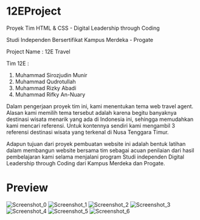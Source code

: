 # 12EProject

Proyek Tim HTML & CSS - Digital Leadership through Coding

Studi Independen Bersertifikat Kampus Merdeka - Progate

Project Name : 12E Travel

Tim 12E :

1. Muhammad Sirozjudin Munir
2. Muhammad Qudrotullah
3. Muhammad Rizky Abadi
4. Muhammad Rifky An-Nuary

Dalam pengerjaan proyek tim ini, kami menentukan tema web travel agent. Alasan kami memilih tema tersebut adalah karena begitu banyaknya destinasi wisata menarik yang ada di Indonesia ini, sehingga memudahkan kami mencari referensi. Untuk kontennya sendiri kami mengambil 3 referensi destinasi wisata yang terkenal di Nusa Tenggara Timur.

Adapun tujuan dari proyek pembuatan website ini adalah bentuk latihan dalam membangun website bersama tim sebagai acuan penilaian dari hasil pembelajaran kami selama menjalani program Studi independen Digital Leadership through Coding dari Kampus Merdeka dan Progate.

# Preview

![Screenshot_0](https://user-images.githubusercontent.com/87058053/137501624-b19d6cb2-42d9-4962-a16f-61ccbb3625bc.jpg)
![Screenshot_1](https://user-images.githubusercontent.com/87058053/137501707-00567a6f-26b8-4777-9d14-1fd38b992d78.jpg)
![Screenshot_2](https://user-images.githubusercontent.com/87058053/137501718-4526d30f-f784-42de-9f5e-871630f4d885.jpg)
![Screenshot_3](https://user-images.githubusercontent.com/87058053/137501731-a363d64d-ec3b-4be7-8a36-64079465957c.jpg)
![Screenshot_4](https://user-images.githubusercontent.com/87058053/137501741-00407a51-803a-4a6c-8563-354c77fde0f4.jpg)
![Screenshot_5](https://user-images.githubusercontent.com/87058053/137501751-c74c021b-4803-4757-a380-a39a2c55332d.jpg)
![Screenshot_6](https://user-images.githubusercontent.com/87058053/137501763-79728dc6-4d75-4f35-8328-0f7b41955748.jpg)
